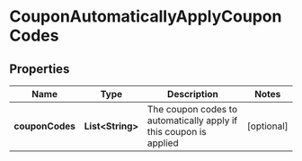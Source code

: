 
# CouponAutomaticallyApplyCouponCodes

## Properties
Name | Type | Description | Notes
------------ | ------------- | ------------- | -------------
**couponCodes** | **List&lt;String&gt;** | The coupon codes to automatically apply if this coupon is applied |  [optional]



